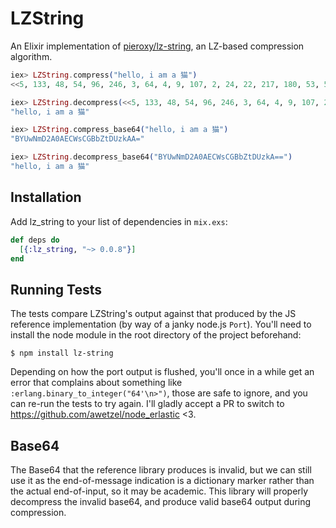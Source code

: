# LZString

An Elixir implementation of [pieroxy/lz-string](https://github.com/pieroxy/lz-string), an LZ-based compression algorithm.

```elixir
iex> LZString.compress("hello, i am a 猫")
<<5, 133, 48, 54, 96, 246, 3, 64, 4, 9, 107, 2, 24, 22, 217, 180, 53, 51, 144, 0>>

iex> LZString.decompress(<<5, 133, 48, 54, 96, 246, 3, 64, 4, 9, 107, 2, 24, 22, 217, 180, 53, 51, 144, 0>>)
"hello, i am a 猫"

iex> LZString.compress_base64("hello, i am a 猫")
"BYUwNmD2A0AECWsCGBbZtDUzkAA="

iex> LZString.decompress_base64("BYUwNmD2A0AECWsCGBbZtDUzkA==")
"hello, i am a 猫"
```

## Installation

Add lz_string to your list of dependencies in `mix.exs`:

```elixir
def deps do
  [{:lz_string, "~> 0.0.8"}]
end
```

## Running Tests
The tests compare LZString's output against that produced by the JS reference implementation (by way of a janky node.js `Port`). You'll need to install the node module in the root directory of the project beforehand:

```
$ npm install lz-string
```

Depending on how the port output is flushed, you'll once in a while get an error that complains about something like `:erlang.binary_to_integer("64'\n>")`, those are safe to ignore, and you can re-run the tests to try again. I'll gladly accept a PR to switch to https://github.com/awetzel/node_erlastic <3.

## Base64
The Base64 that the reference library produces is invalid, but we can still use it as the end-of-message indication is a dictionary marker rather than the actual end-of-input, so it may be academic. This library will properly decompress the invalid base64, and produce valid base64 output during compression.
